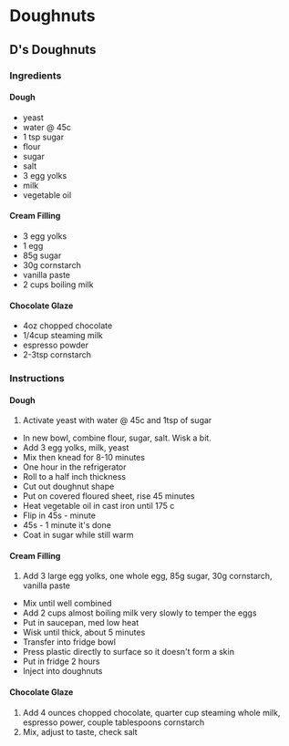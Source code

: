 # Doughnuts

## D's Doughnuts
### Ingredients

#### Dough
- yeast
- water @ 45c
- 1 tsp sugar
- flour
- sugar
- salt
- 3 egg yolks
- milk
- vegetable oil

#### Cream Filling
- 3 egg yolks
- 1 egg
- 85g sugar
- 30g cornstarch
- vanilla paste
- 2 cups boiling milk

#### Chocolate Glaze
- 4oz chopped chocolate
- 1/4cup steaming milk
- espresso powder
- 2-3tsp cornstarch

### Instructions

#### Dough
1. Activate yeast with water @ 45c and 1tsp of sugar
- In new bowl, combine flour, sugar, salt. Wisk a bit.
- Add 3 egg yolks, milk, yeast
- Mix then knead for 8-10 minutes
- One hour in the refrigerator
- Roll to a half inch thickness
- Cut out doughnut shape
- Put on covered floured sheet, rise 45 minutes
- Heat vegetable oil in cast iron until 175 c 
- Flip in 45s - minute
- 45s - 1 minute it's done
- Coat in sugar while still warm


#### Cream Filling
1. Add 3 large egg yolks, one whole egg, 85g sugar, 30g cornstarch, vanilla paste
- Mix until well combined
- Add 2 cups almost boiling milk very slowly to temper the eggs
- Put in saucepan, med low heat
- Wisk until thick, about 5 minutes
- Transfer into fridge bowl
- Press plastic directly to surface so it doesn't form a skin
- Put in fridge 2 hours
- Inject into doughnuts

#### Chocolate Glaze
1. Add 4 ounces chopped chocolate, quarter cup steaming whole milk, espresso power, couple tablespoons cornstarch
2. Mix, adjust to taste, check salt